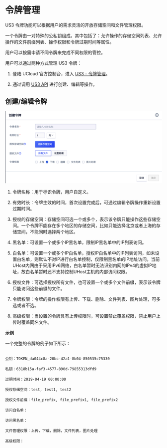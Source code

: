 

# 令牌管理

US3 令牌功能可以根据用户的需求灵活的开放存储空间和文件管理权限。

一个令牌由一对特殊的公私钥组成。其中包括了：允许操作的存储空间列表、允许操作的文件前缀列表、操作权限和令牌过期时间等属性。

用户可以按需申请不同令牌来完成不同权限的管控。

用户可以通过两种方式管理 US3 令牌：

1. 登陆 UCloud 官方控制台，进入 [US3 - 令牌管理](https://console.ucloud.cn/ufile/token)。

2. 通过调用 [US3 API](https://docs.ucloud.cn/api/ufile-api/README) 进行创建、编辑等操作。

## 创建/编辑令牌

![](/images/guide/令牌.png)

1. 令牌名称：用于标识令牌，用户自定义。

2. 有效时长：令牌生效的时间，首次设置完成后，可通过编辑令牌操作重新设置过期时间。

3. 授权的存储空间：存储空间可选一个或多个，表示该令牌只能操作这些存储空间。一个令牌不能存在多个地区的存储空间，比如只能选择北京或者上海的存储空间，不能同时选择两个地区。

4. 黑名单：可设置一个或多个IP黑名单，限制IP黑名单中的IP列表访问。

5. 白名单：可设置一个或多个IP白名单，授权IP白名单中的IP列表访问，如未设置白名单，则默认不对IP进行白名单控制，仅限制黑名单的IP地址访问。当前UHost内网由于采用IPv6网络，白名单暂时无法识别内网的IPv4的虚拟IP地址，故白名单暂时还不支持控制UHost主机的内部访问权限。

6. 授权文件：可选择授权所有文件，也可设置一个或多个文件前缀，表示该令牌只能访问这些前缀的文件。

7. 令牌权限：令牌的操作权限有上传、下载、删除、文件列表、图片处理，可多选或者不选。

8. 高级权限：当设置的令牌具有上传权限时，可设置禁止覆盖权限，禁止用户上传时覆盖同名文件。

**示例**

一个完整的令牌的例子如下所示：

```

公钥：TOKEN_da044c8a-20bc-42a1-8b04-850535c75330

私钥：6318b15a-faf3-4577-890d-79855313dfd9

过期时间：2019-04-19 00:00:00

授权存储空间：test, test1, test2

授权文件前缀：file_prefix, file_prefix1, file_prefix2

访问白名单：

访问黑名单：

文件管理权限：上传，下载，删除，文件列表，图片处理

高级权限：

```

